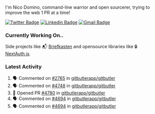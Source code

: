 
I'm Nico Domino, command-line warrior and open sourcerer, trying to improve the web 1 PR at a time!

[![Twitter Badge](https://img.shields.io/badge/-@ndom91-1ca0f1?style=flat-square&labelColor=1ca0f1&logo=twitter&logoColor=white&link=https://twitter.com/ndom91)](https://twitter.com/ndom91) [![Linkedin Badge](https://img.shields.io/badge/-ndom91-blue?style=flat-square&logo=Linkedin&logoColor=white&link=https://www.linkedin.com/in/ndom91/)](https://www.linkedin.com/in/ndom91/) [![Gmail Badge](https://img.shields.io/badge/-yo@ndo.dev-c14438?style=flat-square&logo=mail.ru&logoColor=white&link=mailto:yo@ndo.dev)](mailto:yo@ndo.dev)

### Currently Working On..

Side projects like 📬 [Briefkasten](https://briefkastenhq.com) and opensource libraries like 🔒 [NextAuth.js](https://github.com/nextauthjs/next-auth).

<!--START_SECTION_PROFILE_VIEWS:readme-info-->
<!--END_SECTION_PROFILE_VIEWS:readme-info-->

<!--START_SECTION_DAILY_COMMIT:readme-info-->
<!--END_SECTION_DAILY_COMMIT:readme-info-->

<!--START_SECTION_WEEKLY_COMMIT:readme-info-->
<!--END_SECTION_WEEKLY_COMMIT:readme-info-->

### Latest Activity

<!--START_SECTION:activity-->
1. 🗣 Commented on [#2765](https://github.com/gitbutlerapp/gitbutler/issues/2765#issuecomment-2315793032) in [gitbutlerapp/gitbutler](https://github.com/gitbutlerapp/gitbutler)
2. 🗣 Commented on [#4748](https://github.com/gitbutlerapp/gitbutler/pull/4748#issuecomment-2315776981) in [gitbutlerapp/gitbutler](https://github.com/gitbutlerapp/gitbutler)
3. 💪 Opened PR [#4780](https://github.com/gitbutlerapp/gitbutler/pull/4780) in [gitbutlerapp/gitbutler](https://github.com/gitbutlerapp/gitbutler)
4. 🗣 Commented on [#4694](https://github.com/gitbutlerapp/gitbutler/issues/4694#issuecomment-2314689215) in [gitbutlerapp/gitbutler](https://github.com/gitbutlerapp/gitbutler)
5. 🗣 Commented on [#4694](https://github.com/gitbutlerapp/gitbutler/issues/4694#issuecomment-2314648340) in [gitbutlerapp/gitbutler](https://github.com/gitbutlerapp/gitbutler)
<!--END_SECTION:activity-->
